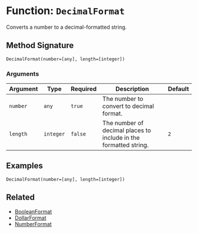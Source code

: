 [comment]: # (Note: This documentation is generated dynamically in the build process.  To modify the contents, change the javadoc on the _invoke method of the BIF class)

# Function: `DecimalFormat`

Converts a number to a decimal-formatted string.

## Method Signature
```
DecimalFormat(number=[any], length=[integer])
```
### Arguments

| Argument | Type | Required | Description | Default |
|----------|------|----------|-------------|---------|
| `number` | `any` | `true` | The number to convert to decimal format. |  |
| `length` | `integer` | `false` | The number of decimal places to include in the formatted string. | `2` |

## Examples

```
DecimalFormat(number=[any], length=[integer])
```

## Related
  * [BooleanFormat](BooleanFormat.md)
  * [DollarFormat](DollarFormat.md)
  * [NumberFormat](NumberFormat.md)
